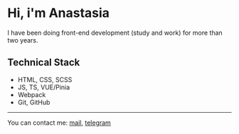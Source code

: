 # Hi, i'm Anastasia
I have been doing front-end development (study and work) for more than two years.
<br>
## Technical Stack
* HTML, CSS, SCSS
* JS, TS, VUE/Pinia
* Webpack
* Git, GitHub
---
You can contact me: [mail](1epova.aa@gmail.com "gmail"), [telegram](https://t.me/fuyuko27 "telegram")




